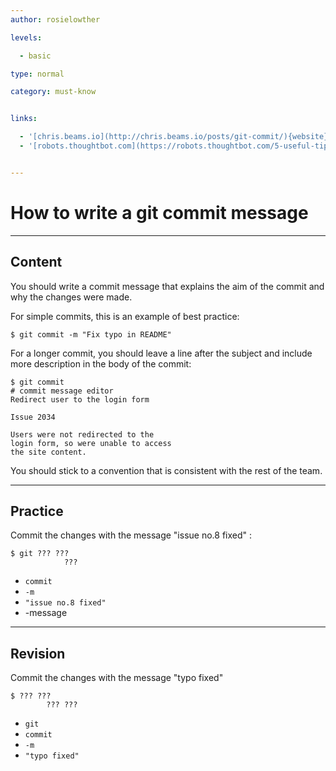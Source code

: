```yaml
---
author: rosielowther

levels:

  - basic

type: normal

category: must-know


links:

  - '[chris.beams.io](http://chris.beams.io/posts/git-commit/){website}'
  - '[robots.thoughtbot.com](https://robots.thoughtbot.com/5-useful-tips-for-a-better-commit-message){website}'


---
```


# How to write a git commit message

---

## Content

You should write a commit message that explains the aim of the commit and why the changes were made.

For simple commits, this is an example of best practice:

```
$ git commit -m "Fix typo in README"
```

For a longer commit, you should leave a line after the subject and include more description in the body of the commit:

```
$ git commit
# commit message editor
Redirect user to the login form

Issue 2034

Users were not redirected to the
login form, so were unable to access
the site content.
```

You should stick to a convention that is consistent with the rest of the team.

---

## Practice

Commit the changes with the message "issue no.8 fixed" :

```
$ git ??? ???
            ???
```

- `commit`
- `-m`
- `"issue no.8 fixed"`
- -message

---

## Revision

Commit the changes with the message "typo fixed"

```
$ ??? ???
        ??? ???
```

- `git`
- `commit`
- `-m`
- `"typo fixed"`
